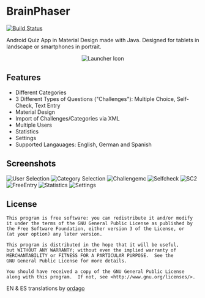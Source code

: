 # BrainPhaser

[![Build Status](https://travis-ci.org/Kamshak/BrainPhaser.svg?branch=master)](https://travis-ci.org/Kamshak/BrainPhaser)

Android Quiz App in Material Design made with Java. Designed for tablets in landscape or smartphones in portrait.

<p align="center">
  <img src="https://raw.githubusercontent.com/Kamshak/BrainPhaser/master/app/src/main/res/mipmap-xxxhdpi/ic_launcher.png" alt="Launcher Icon"/>
</p>

## Features

- Different Categories
- 3 Different Types of Questions ("Challenges"): Multiple Choice, Self-Check, Text Entry
- Material Design
- Import of Challenges/Categories via XML
- Multiple Users
- Statistics
- Settings
- Supported Langauages: English, German and Spanish 

## Screenshots

![User Selection](https://s3-eu-west-1.amazonaws.com/pointshop2/2016-05-18+08.02.11.jpg)
![Category Selection](https://s3-eu-west-1.amazonaws.com/pointshop2/2016-05-18+08.02.06.jpg)
![Challengemc](https://s3-eu-west-1.amazonaws.com/pointshop2/2016-05-18+08.06.01.jpg)
![Selfcheck](https://s3-eu-west-1.amazonaws.com/pointshop2/2016-05-18+08.06.09.jpg)
![SC2](https://s3-eu-west-1.amazonaws.com/pointshop2/2016-05-18+08.06.13.jpg)
![FreeEntry](https://s3-eu-west-1.amazonaws.com/pointshop2/2016-05-18+08.06.27.jpg)
![Statistics](https://s3-eu-west-1.amazonaws.com/pointshop2/2016-05-18+08.02.40.jpg)
![Settings](https://s3-eu-west-1.amazonaws.com/pointshop2/2016-05-18+08.02.24.jpg)

## License
    This program is free software: you can redistribute it and/or modify
    it under the terms of the GNU General Public License as published by
    the Free Software Foundation, either version 3 of the License, or
    (at your option) any later version.

    This program is distributed in the hope that it will be useful,
    but WITHOUT ANY WARRANTY; without even the implied warranty of
    MERCHANTABILITY or FITNESS FOR A PARTICULAR PURPOSE.  See the
    GNU General Public License for more details.

    You should have received a copy of the GNU General Public License
    along with this program.  If not, see <http://www.gnu.org/licenses/>.

EN & ES translations by [ordago](https://github.com/ordago)
